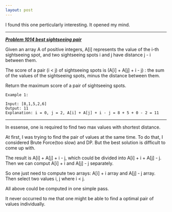 ```yaml
---
layout: post
---
```


I found this one perticularly interesting. It opened my mind. 

---
[***Problem 1014 best sightseeing pair***](https://leetcode.com/problems/best-sightseeing-pair/)

Given an array A of positive integers, A[i] represents the value of the i-th sightseeing spot, and two sightseeing spots i and j have distance j - i between them.

The score of a pair (i < j) of sightseeing spots is (A[i] + A[j] + i - j) : the sum of the values of the sightseeing spots, minus the distance between them.

Return the maximum score of a pair of sightseeing spots.

```
Example 1:

Input: [8,1,5,2,6]
Output: 11
Explanation: i = 0, j = 2, A[i] + A[j] + i - j = 8 + 5 + 0 - 2 = 11
```
---

In essense, one is required to find two max values with shortest distance.

At first, I was trying to find the pair of values at the same time. To do that, I considered Brute Force(too slow) and DP. 
But the best solution is difficult to come up with.

The result is A[i] + A[j] + i - j, which could be divided into A[i] + i + A[j] - j.
Then we can comput A[i] + i and A[j] - j separately.

So one just need to compute two arrays: A[i] + i array and A[j] - j array. Then select two values i, j where i < j.

All above could be computed in one simple pass.


It never occurred to me that one might be able to find a optimal pair of values individually.